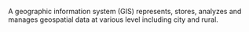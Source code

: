 A geographic information system (GIS) represents, stores, analyzes and manages geospatial data at various level including city and rural.